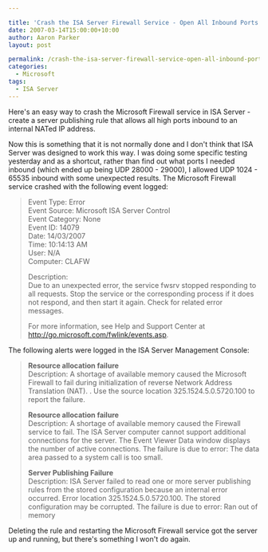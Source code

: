 ```yaml
---

title: 'Crash the ISA Server Firewall Service - Open All Inbound Ports'
date: 2007-03-14T15:00:00+10:00
author: Aaron Parker
layout: post

permalink: /crash-the-isa-server-firewall-service-open-all-inbound-ports/
categories:
  - Microsoft
tags:
  - ISA Server
---
```

Here's an easy way to crash the Microsoft Firewall service in ISA Server - create a server publishing rule that allows all high ports inbound to an internal NATed IP address.

Now this is something that it is not normally done and I don't think that ISA Server was designed to work this way. I was doing some specific testing yesterday and as a shortcut, rather than find out what ports I needed inbound (which ended up being UDP 28000 - 29000), I allowed UDP 1024 - 65535 inbound with some unexpected results. The Microsoft Firewall service crashed with the following event logged:

> Event Type: Error  
> Event Source: Microsoft ISA Server Control  
> Event Category: None  
> Event ID: 14079  
> Date: 14/03/2007  
> Time: 10:14:13 AM  
> User: N/A  
> Computer: CLAFW
> 
> Description:  
> Due to an unexpected error, the service fwsrv stopped responding to all requests. Stop the service or the corresponding process if it does not respond, and then start it again. Check for related error messages.
> 
> For more information, see Help and Support Center at http://go.microsoft.com/fwlink/events.asp.

The following alerts were logged in the ISA Server Management Console:

> **Resource allocation failure**  
> Description: A shortage of available memory caused the Microsoft Firewall to fail during initialization of reverse Network Address Translation (NAT). . Use the source location 325.1524.5.0.5720.100 to report the failure.
> 
> **Resource allocation failure**  
> Description: A shortage of available memory caused the Firewall service to fail. The ISA Server computer cannot support additional connections for the server. The Event Viewer Data window displays the number of active connections. The failure is due to error: The data area passed to a system call is too small.
> 
> **Server Publishing Failure**  
> Description: ISA Server failed to read one or more server publishing rules from the stored configuration because an internal error occurred. Error location 325.1524.5.0.5720.100. The stored configuration may be corrupted. The failure is due to error: Ran out of memory

Deleting the rule and restarting the Microsoft Firewall service got the server up and running, but there's something I won't do again.